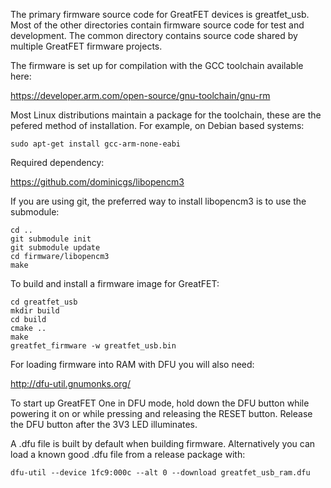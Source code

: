 The primary firmware source code for GreatFET devices is greatfet_usb.  Most
of the other directories contain firmware source code for test and development.
The common directory contains source code shared by multiple GreatFET firmware
projects.


The firmware is set up for compilation with the GCC toolchain available here:

https://developer.arm.com/open-source/gnu-toolchain/gnu-rm

Most Linux distributions maintain a package for the toolchain, these are the
pefered method of installation.  For example, on Debian based systems:
```
sudo apt-get install gcc-arm-none-eabi
```

Required dependency:

https://github.com/dominicgs/libopencm3

If you are using git, the preferred way to install libopencm3 is to use the
submodule:
```
cd ..
git submodule init
git submodule update
cd firmware/libopencm3
make
```

To build and install a firmware image for GreatFET:
```
cd greatfet_usb
mkdir build
cd build
cmake ..
make
greatfet_firmware -w greatfet_usb.bin
```

For loading firmware into RAM with DFU you will also need:

http://dfu-util.gnumonks.org/

To start up GreatFET One in DFU mode, hold down the DFU button while powering it
on or while pressing and releasing the RESET button.  Release the DFU button
after the 3V3 LED illuminates.

A .dfu file is built by default when building firmware.  Alternatively you can
load a known good .dfu file from a release package with:
```
dfu-util --device 1fc9:000c --alt 0 --download greatfet_usb_ram.dfu
```
